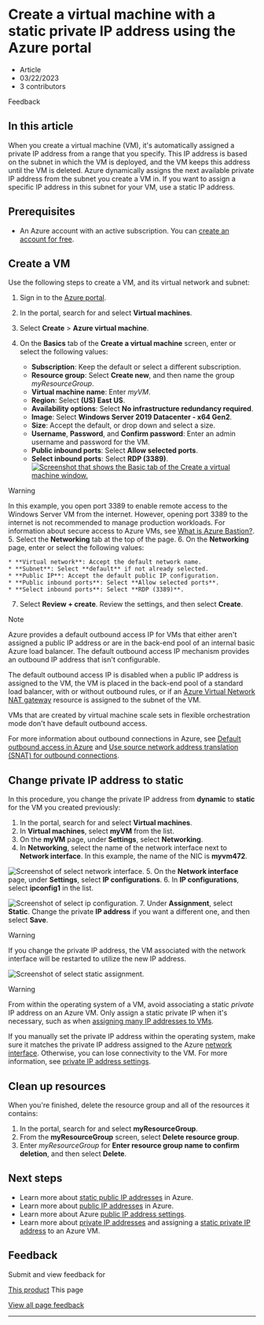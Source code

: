# Create a virtual machine with a static private IP address using the Azure portal

* Article
* 03/22/2023
* 3 contributors

Feedback

## In this article

When you create a virtual machine (VM), it's automatically assigned a private IP address from a range that you specify. This IP address is based on the subnet in which the VM is deployed, and the VM keeps this address until the VM is deleted. Azure dynamically assigns the next available private IP address from the subnet you create a VM in. If you want to assign a specific IP address in this subnet for your VM, use a static IP address.

## Prerequisites

* An Azure account with an active subscription. You can [create an account for free](https://azure.microsoft.com/free/?WT.mc_id=A261C142F).

## Create a VM

Use the following steps to create a VM, and its virtual network and subnet:

1. Sign in to the [Azure portal](https://portal.azure.com).
2. In the portal, search for and select **Virtual machines**.
3. Select **Create** > **Azure virtual machine**.
4. On the **Basics** tab of the **Create a virtual machine** screen, enter or select the following values:

	* **Subscription**: Keep the default or select a different subscription.
	* **Resource group**: Select **Create new**, and then name the group *myResourceGroup*.
	* **Virtual machine name**: Enter *myVM*.
	* **Region**: Select **(US) East US**.
	* **Availability options**: Select **No infrastructure redundancy required**.
	* **Image**: Select **Windows Server 2019 Datacenter - x64 Gen2**.
	* **Size**: Accept the default, or drop down and select a size.
	* **Username**, **Password**, and **Confirm password**: Enter an admin username and password for the VM.
	* **Public inbound ports**: Select **Allow selected ports**.
	* **Select inbound ports**: Select **RDP (3389)**.
[![Screenshot that shows the Basic tab of the Create a virtual machine window.](media/virtual-networks-static-private-ip-arm-pportal/create-vm.png)](media/virtual-networks-static-private-ip-arm-pportal/create-vm.png#lightbox)

Warning

In this example, you open port 3389 to enable remote access to the Windows Server VM from the internet. However, opening port 3389 to the internet is not recommended to manage production workloads. For information about secure access to Azure VMs, see [What is Azure Bastion?](../../bastion/bastion-overview).
5. Select the **Networking** tab at the top of the page.
6. On the **Networking** page, enter or select the following values:

	* **Virtual network**: Accept the default network name.
	* **Subnet**: Select **default** if not already selected.
	* **Public IP**: Accept the default public IP configuration.
	* **Public inbound ports**: Select **Allow selected ports**.
	* **Select inbound ports**: Select **RDP (3389)**.
7. Select **Review + create**. Review the settings, and then select **Create**.

Note

Azure provides a default outbound access IP for VMs that either aren't assigned a public IP address or are in the back-end pool of an internal basic Azure load balancer. The default outbound access IP mechanism provides an outbound IP address that isn't configurable.

The default outbound access IP is disabled when a public IP address is assigned to the VM, the VM is placed in the back-end pool of a standard load balancer, with or without outbound rules, or if an [Azure Virtual Network NAT gateway](../nat-gateway/nat-overview) resource is assigned to the subnet of the VM.

VMs that are created by virtual machine scale sets in flexible orchestration mode don't have default outbound access.

For more information about outbound connections in Azure, see [Default outbound access in Azure](default-outbound-access) and [Use source network address translation (SNAT) for outbound connections](../../load-balancer/load-balancer-outbound-connections).

## Change private IP address to static

In this procedure, you change the private IP address from **dynamic** to **static** for the VM you created previously:

1. In the portal, search for and select **Virtual machines**.
2. In **Virtual machines**, select **myVM** from the list.
3. On the **myVM** page, under **Settings**, select **Networking**.
4. In **Networking**, select the name of the network interface next to **Network interface**. In this example, the name of the NIC is **myvm472**.

![Screenshot of select network interface.](media/virtual-networks-static-private-ip-arm-pportal/select-nic.png)
5. On the **Network interface** page, under **Settings**, select **IP configurations**.
6. In **IP configurations**, select **ipconfig1** in the list.

![Screenshot of select ip configuration.](media/virtual-networks-static-private-ip-arm-pportal/select-ip-configuration.png)
7. Under **Assignment**, select **Static**. Change the private **IP address** if you want a different one, and then select **Save**.

Warning

If you change the private IP address, the VM associated with the network interface will be restarted to utilize the new IP address.

![Screenshot of select static assignment.](media/virtual-networks-static-private-ip-arm-pportal/select-static-assignment.png)

Warning

From within the operating system of a VM, avoid associating a static *private* IP address on an Azure VM. Only assign a static private IP when it's necessary, such as when [assigning many IP addresses to VMs](virtual-network-multiple-ip-addresses-portal).

If you manually set the private IP address within the operating system, make sure it matches the private IP address assigned to the Azure [network interface](virtual-network-network-interface-addresses#change-ip-address-settings). Otherwise, you can lose connectivity to the VM. For more information, see [private IP address settings](virtual-network-network-interface-addresses#private).

## Clean up resources

When you're finished, delete the resource group and all of the resources it contains:

1. In the portal, search for and select **myResourceGroup**.
2. From the **myResourceGroup** screen, select **Delete resource group**.
3. Enter *myResourceGroup* for **Enter resource group name to confirm deletion**, and then select **Delete**.

## Next steps

* Learn more about [static public IP addresses](public-ip-addresses#ip-address-assignment) in Azure.
* Learn more about [public IP addresses](public-ip-addresses#public-ip-addresses) in Azure.
* Learn more about Azure [public IP address settings](virtual-network-public-ip-address#create-a-public-ip-address).
* Learn more about [private IP addresses](private-ip-addresses) and assigning a [static private IP address](virtual-network-network-interface-addresses#add-ip-addresses) to an Azure VM.

## Feedback

Submit and view feedback for

[This product](https://feedback.azure.com/d365community/forum/8ae9bf04-8326-ec11-b6e6-000d3a4f0789?c=f2c41334-8326-ec11-b6e6-000d3a4f0789)
This page

[View all page feedback](https://github.com/MicrosoftDocs/azure-docs/issues)

---
